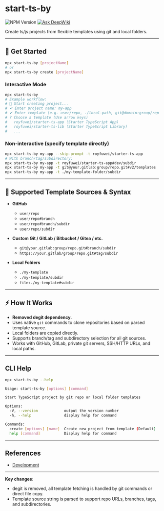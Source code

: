 # start-ts-by

![NPM Version](https://img.shields.io/npm/v/start-ts-by) [![Ask DeepWiki](https://deepwiki.com/badge.svg)](https://deepwiki.com/royfuwei/start-ts-by) 



Create ts/js projects from flexible templates using git and local folders.

---

## 🚀 Get Started

```sh
npx start-ts-by [projectName]
# or
npx start-ts-by create [projectName]
```

### Interactive Mode

```sh
npx start-ts-by
# Example workflow:
# 🚀 Start creating project...
# ✔ Enter project name: my-app
# ✔ Enter template (e.g. user/repo, ./local-path, git@domain:group/repo.git)
# ? Choose a template (Use arrow keys)
#   royfuwei/starter-ts-app (Starter TypeScript App)
#   royfuwei/starter-ts-lib (Starter TypeScript Library)
#   ...
```

### Non-interactive (specify template directly)

```sh
npx start-ts-by my-app --skip-prompt -t royfuwei/starter-ts-app
# With branch/tag/subdirectory:
npx start-ts-by my-app -t royfuwei/starter-ts-app#dev/subdir
npx start-ts-by my-app -t git@your.gitlab:group/repo.git#v2/templates
npx start-ts-by my-app -t ./my-template-folder/subdir
```

---

## 📝 Supported Template Sources & Syntax

* **GitHub**

  * `user/repo`
  * `user/repo#branch`
  * `user/repo#branch/subdir`
  * `user/repo/subdir`

* **Custom Git / GitLab / Bitbucket / Gitea / etc.**

  * `git@your.gitlab:group/repo.git#branch/subdir`
  * `https://your.gitlab/group/repo.git#tag/subdir`

* **Local Folders**

  * `./my-template`
  * `./my-template/subdir`
  * `file:./my-template#subdir`

---

## ⚡ How It Works

* **Removed degit dependency.**
* Uses native `git` commands to clone repositories based on parsed template source.
* Local folders are copied directly.
* Supports branch/tag and subdirectory selection for all git sources.
* Works with GitHub, GitLab, private git servers, SSH/HTTP URLs, and local paths.

---

## CLI Help

```sh
npx start-ts-by --help

Usage: start-ts-by [options] [command]

Start TypeScript project by git repo or local folder templates

Options:
  -V, --version            output the version number
  -h, --help               display help for command

Commands:
  create [options] [name]  Create new project from template (Default)
  help [command]           Display help for command
```

---

## References

* [Development](./development.md)

---

**Key changes:**

* degit is removed, all template fetching is handled by git commands or direct file copy.
* Template source string is parsed to support repo URLs, branches, tags, and subdirectories.
